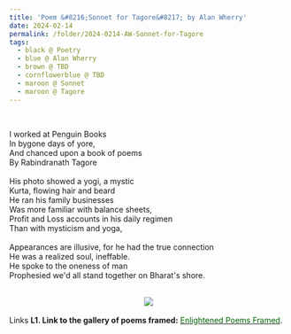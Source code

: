 ```yaml
---
title: 'Poem &#8216;Sonnet for Tagore&#8217; by Alan Wherry'
date: 2024-02-14
permalink: /folder/2024-0214-AW-Sonnet-for-Tagore
tags:
  - black @ Poetry
  - blue @ Alan Wherry
  - brown @ TBD
  - cornflowerblue @ TBD
  - maroon @ Sonnet
  - maroon @ Tagore
---
```


<br>

<p>
I worked at Penguin Books<br>
In bygone days of yore,<br>
And chanced upon a book of poems<br>
By Rabindranath Tagore<br>
<br>
His photo showed a yogi, a mystic<br>
Kurta, flowing hair and beard<br>
He ran his family businesses<br>
Was more familiar with balance sheets,<br>
Profit and Loss accounts in his daily regimen<br>
Than with mysticism and yoga,<br>
<br>
Appearances are illusive, for he had the true connection<br>
He was a realized soul, ineffable.<br>
He spoke to the oneness of man<br>
Prophesied we'd all stand together on Bharat's shore.<br>
</p>

<br>

<div style="text-align: center"><img src="/images/Poem_'Sonnet_For_Tagore'_by_Alan_Wherry.jpg" /></div>

<br>

<wave-list>
<list-title color="DarkSeaGreen" width="25">Links</list-title>
  <list-item color="BlanchedAlmond"  width="285"><b> L1. Link to the gallery of poems framed:</b> <a href="https://imageevent.com/sahaja/art/enlightenedpoemsframed"><font color="DarkGreen">Enlightened Poems Framed</font></a>. </list-item>
</wave-list>